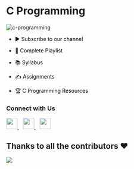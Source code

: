# C Programming

<!-- This repository consists of code samples, assignments, and the curriculum to get a basic idea about C programming. -->

![c-programming](https://socialify.git.ci/Mozilla-Campus-Club-of-SLIIT/c-programming/image?description=1&descriptionEditable=This%20repository%20consists%20of%20code%20samples%2C%20assignments%2C%20and%20the%20curriculum%20to%20get%20a%20basic%20idea%20about%20C%20programming.&font=Inter&language=1&logo=https%3A%2F%2Fscontent.fcmb2-2.fna.fbcdn.net%2Fv%2Ft1.6435-9%2F65277426_2388607357894577_2074571501499056128_n.jpg%3F_nc_cat%3D111%26ccb%3D1-5%26_nc_sid%3D09cbfe%26_nc_ohc%3DjBu3XLQKUSQAX-_Qpkf%26_nc_ht%3Dscontent.fcmb2-2.fna%26oh%3D00_AT-Lx_qEo4sL89YlTkZgAywCbo_QjYCIWo4y7geFy61IxA%26oe%3D6206EBF1&name=1&owner=1&pattern=Solid&theme=Light)

- <a href="https://www.youtube.com/channel/UCx0d0jws6qZvjwiD8H8BlRg" title="Subscribe to SLIIT Mozilla Campus Club YouTube Channel" style="background-color:#FFFFFF;color:#000000;text-decoration:none">▶ Subscribe to our channel </a>
 
- <a href="#" title="Click here to access full Playlist on YouTube" style="background-color:#FFFFFF;color:#000000;text-decoration:none">📂 Complete Playlist</a>
 
- <a href="SYLLABUS.md" title="Click here to Check the Syllabus of this Course" style="background-color:#FFFFFF;color:#000000;text-decoration:none">📚 Syllabus</a>
 
- <a href="https://github.com/Mozilla-Campus-Club-of-SLIIT/c-programming/tree/main/Assignments" title="Click here to see Assignments related to this Course" style="background-color:#FFFFFF;color:#000000;text-decoration:none">✍️ Assignments</a>

- <a href="https://github.com/Mozilla-Campus-Club-of-SLIIT/c-programming/tree/main/RESOURCES.md" title="CP Lover? Click here to get some awesome resources related to C Programming" style="background-color:#FFFFFF;color:#000000;text-decoration:none">🏆 C Programming Resources</a>


### Connect with Us
  <a href="#">
    <img width="30px" src="https://www.vectorlogo.zone/logos/facebook/facebook-icon.svg" />
  </a>&ensp;
  <a href="#">
    <img width="30px" src="https://www.vectorlogo.zone/logos/linkedin/linkedin-icon.svg" />
  </a>&ensp;
  <a href="#">
    <img width="30px" src="https://www.vectorlogo.zone/logos/instagram/instagram-icon.svg" />
  </a>
  
  ## Thanks to all the contributors ❤️
<a href = "https://github.com/Mozilla-Campus-Club-of-SLIIT/c-programming/graphs/contributors">
  <img src = "https://contrib.rocks/image?repo=Mozilla-Campus-Club-of-SLIIT/c-programming"/>
</a>
